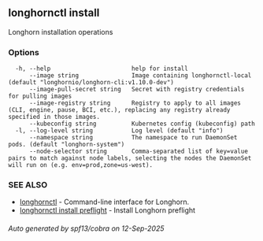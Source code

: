## longhornctl install

Longhorn installation operations

### Options

```
  -h, --help                       help for install
      --image string               Image containing longhornctl-local (default "longhornio/longhorn-cli:v1.10.0-dev")
      --image-pull-secret string   Secret with registry credentials for pulling images
      --image-registry string      Registry to apply to all images (CLI, engine, pause, BCI, etc.), replacing any registry already specified in those images.
      --kubeconfig string          Kubernetes config (kubeconfig) path
  -l, --log-level string           Log level (default "info")
      --namespace string           The namespace to run DaemonSet pods. (default "longhorn-system")
      --node-selector string       Comma-separated list of key=value pairs to match against node labels, selecting the nodes the DaemonSet will run on (e.g. env=prod,zone=us-west).
```

### SEE ALSO

* [longhornctl](longhornctl.md)	 - Command-line interface for Longhorn.
* [longhornctl install preflight](longhornctl_install_preflight.md)	 - Install Longhorn preflight

###### Auto generated by spf13/cobra on 12-Sep-2025
